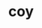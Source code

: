 ---
category: 3-letters
denotation: null
name: coy
reference_link: https://www.etymonline.com/word/coy
root_language: null
root_name: null
title: coy
type: free
word_sums:
- respelling: coy
  sum: 'Coy + '
---